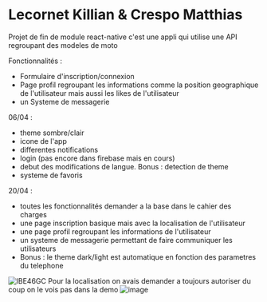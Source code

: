 # Lecornet Killian & Crespo Matthias
Projet de fin de module react-native
c'est une appli qui utilise une API regroupant des modeles de moto 

Fonctionnalités : 
- Formulaire d'inscription/connexion
- Page profil regroupant les informations comme la position geographique de l'utilisateur mais aussi les likes de l'utilisateur 
- un Systeme de messagerie


06/04 : 
- theme sombre/clair
- icone de l'app
- differentes notifications
- login (pas encore dans firebase mais en cours)
- debut des modifications de langue. Bonus : detection de theme
- systeme de favoris

20/04 : 
- toutes les fonctionnalités demander a la base dans le cahier des charges
- une page inscription basique mais avec la localisation de l'utilisateur
- une page profil regroupant les informations de l'utilisateur 
- un systeme de messagerie permettant de faire communiquer les utilisateurs
- Bonus : le theme dark/light est automatique en fonction des parametres du telephone


![IBE46GC](https://user-images.githubusercontent.com/56248842/233439000-93078d7c-371f-4932-9ef0-ec94f99445e8.gif)
Pour la localisation on avais demander a toujours autoriser du coup on le vois pas dans la demo 
![image](https://user-images.githubusercontent.com/57002905/233439796-b6a732eb-0375-4d80-870f-6bfa2736098e.png)
